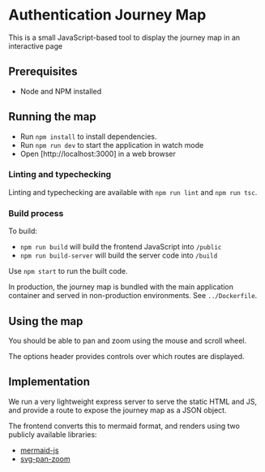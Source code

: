 # Authentication Journey Map

This is a small JavaScript-based tool to display the journey map in an interactive page

## Prerequisites

- Node and NPM installed

## Running the map

- Run `npm install` to install dependencies.
- Run `npm run dev` to start the application in watch mode
- Open [http://localhost:3000] in a web browser

### Linting and typechecking

Linting and typechecking are available with `npm run lint` and `npm run tsc`.

### Build process

To build:

- `npm run build` will build the frontend JavaScript into `/public`
- `npm run build-server` will build the server code into `/build`

Use `npm start` to run the built code.

In production, the journey map is bundled with the main application container and served in non-production environments.
See `../Dockerfile`.

## Using the map

You should be able to pan and zoom using the mouse and scroll wheel.

The options header provides controls over which routes are displayed.

## Implementation

We run a very lightweight express server to serve the static HTML and JS,
and provide a route to expose the journey map as a JSON object.

The frontend converts this to mermaid format, and renders using two publicly available libraries:

- [mermaid-js](https://mermaid.js.org/)
- [svg-pan-zoom](https://github.com/bumbu/svg-pan-zoom)
